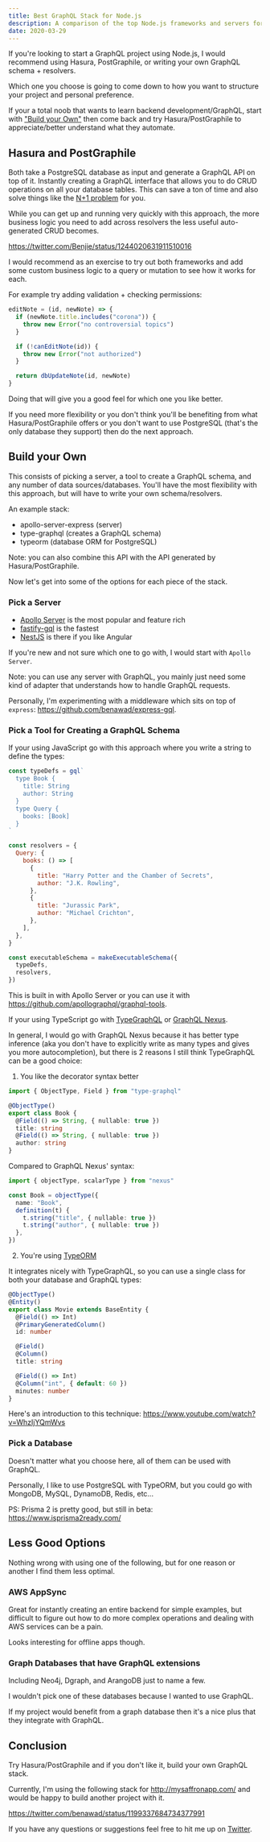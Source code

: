 ```yaml
---
title: Best GraphQL Stack for Node.js
description: A comparison of the top Node.js frameworks and servers for GraphQL
date: 2020-03-29
---
```


If you're looking to start a GraphQL project using Node.js, I would recommend using Hasura, PostGraphile, or writing your own GraphQL schema + resolvers.

Which one you choose is going to come down to how you want to structure your project and personal preference.

If your a total noob that wants to learn backend development/GraphQL, start with ["Build your Own"](#build-your-own) then come back and try Hasura/PostGraphile to appreciate/better understand what they automate.

## Hasura and PostGraphile

Both take a PostgreSQL database as input and generate a GraphQL API on top of it. Instantly creating a GraphQL interface that allows you to do CRUD operations on all your database tables. This can save a ton of time and also solve things like the [N+1 problem](https://www.youtube.com/watch?v=uCbFMZYQbxE) for you.

While you can get up and running very quickly with this approach, the more business logic you need to add across resolvers the less useful auto-generated CRUD becomes.

https://twitter.com/Benjie/status/1244020631911510016

I would recommend as an exercise to try out both frameworks and add some custom business logic to a query or mutation to see how it works for each.

For example try adding validation + checking permissions:

```js
editNote = (id, newNote) => {
  if (newNote.title.includes("corona")) {
    throw new Error("no controversial topics")
  }

  if (!canEditNote(id)) {
    throw new Error("not authorized")
  }

  return dbUpdateNote(id, newNote)
}
```

Doing that will give you a good feel for which one you like better.

If you need more flexibility or you don't think you'll be benefiting from what Hasura/PostGraphile offers or you don't want to use PostgreSQL (that's the only database they support) then do the next approach.

## Build your Own

This consists of picking a server, a tool to create a GraphQL schema, and any number of data sources/databases. You'll have the most flexibility with this approach, but will have to write your own schema/resolvers.

An example stack:

- apollo-server-express (server)
- type-graphql (creates a GraphQL schema)
- typeorm (database ORM for PostgreSQL)

Note: you can also combine this API with the API generated by Hasura/PostGraphile.

Now let's get into some of the options for each piece of the stack.

### Pick a Server

- [Apollo Server](https://www.apollographql.com/docs/apollo-server/) is the most popular and feature rich
- [fastify-gql](https://github.com/mcollina/fastify-gql) is the fastest
- [NestJS](https://nestjs.com/) is there if you like Angular

If you're new and not sure which one to go with, I would start with `Apollo Server`.

Note: you can use any server with GraphQL, you mainly just need some kind of adapter that understands how to handle GraphQL requests.

Personally, I'm experimenting with a middleware which sits on top of `express`: https://github.com/benawad/express-gql.

### Pick a Tool for Creating a GraphQL Schema

If your using JavaScript go with this approach where you write a string to define the types:

```js
const typeDefs = gql`
  type Book {
    title: String
    author: String
  }
  type Query {
    books: [Book]
  }
`

const resolvers = {
  Query: {
    books: () => [
      {
        title: "Harry Potter and the Chamber of Secrets",
        author: "J.K. Rowling",
      },
      {
        title: "Jurassic Park",
        author: "Michael Crichton",
      },
    ],
  },
}

const executableSchema = makeExecutableSchema({
  typeDefs,
  resolvers,
})
```

This is built in with Apollo Server or you can use it with https://github.com/apollographql/graphql-tools.

If your using TypeScript go with [TypeGraphQL](https://typegraphql.com/) or [GraphQL Nexus](https://nexus.js.org/).

In general, I would go with GraphQL Nexus because it has better type inference (aka you don't have to explicitly write as many types and gives you more autocompletion), but there is 2 reasons I still think TypeGraphQL can be a good choice:

1. You like the decorator syntax better

```ts
import { ObjectType, Field } from "type-graphql"

@ObjectType()
export class Book {
  @Field(() => String, { nullable: true })
  title: string
  @Field(() => String, { nullable: true })
  author: string
}
```

Compared to GraphQL Nexus' syntax:

```ts
import { objectType, scalarType } from "nexus"

const Book = objectType({
  name: "Book",
  definition(t) {
    t.string("title", { nullable: true })
    t.string("author", { nullable: true })
  },
})
```

2. You're using [TypeORM](https://typeorm.io/)

It integrates nicely with TypeGraphQL, so you can use a single class for both your database and GraphQL types:

```ts
@ObjectType()
@Entity()
export class Movie extends BaseEntity {
  @Field(() => Int)
  @PrimaryGeneratedColumn()
  id: number

  @Field()
  @Column()
  title: string

  @Field(() => Int)
  @Column("int", { default: 60 })
  minutes: number
}
```

Here's an introduction to this technique: https://www.youtube.com/watch?v=WhzIjYQmWvs

### Pick a Database

Doesn't matter what you choose here, all of them can be used with GraphQL.

Personally, I like to use PostgreSQL with TypeORM, but you could go with MongoDB, MySQL, DynamoDB, Redis, etc...

PS: Prisma 2 is pretty good, but still in beta: https://www.isprisma2ready.com/

## Less Good Options

Nothing wrong with using one of the following, but for one reason or another I find them less optimal.

### AWS AppSync

Great for instantly creating an entire backend for simple examples, but difficult to figure out how to do more complex operations and dealing with AWS services can be a pain.

Looks interesting for offline apps though.

### Graph Databases that have GraphQL extensions

Including Neo4j, Dgraph, and ArangoDB just to name a few.

I wouldn't pick one of these databases because I wanted to use GraphQL.

If my project would benefit from a graph database then it's a nice plus that they integrate with GraphQL.

## Conclusion

Try Hasura/PostGraphile and if you don't like it, build your own GraphQL stack.

Currently, I'm using the following stack for http://mysaffronapp.com/ and would be happy to build another project with it.

https://twitter.com/benawad/status/1199337684734377991

If you have any questions or suggestions feel free to hit me up on [Twitter](https://twitter.com/benawad).
